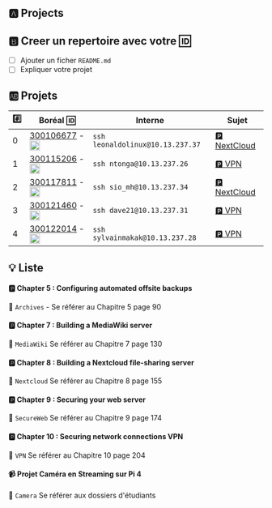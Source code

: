 

## :a: Projects

## :b: Creer un repertoire avec votre :id:

- [ ] Ajouter un ficher `README.md`
- [ ] Expliquer votre projet

## :ab: Projets

|:hash:| Boréal :id:                | Interne            | Sujet	   |
|------|----------------------------|--------------------|-----------|
| 0 | [300106677](300106677) - <image src='https://avatars.githubusercontent.com/u/71027895?s=460&v=4' width=20 height=20></image> | `ssh leonaldolinux@10.13.237.37` | [:parking: NextCloud](README.md#parking-chapter-8--building-a-nextcloud-file-sharing-server) | 
| 1 | [300115206](300115206) - <image src='https://avatars.githubusercontent.com/u/73952068?s=460&v=4' width=20 height=20></image> | `ssh ntonga@10.13.237.26` | [:parking: VPN](README.md#parking-chapter-10--securing-network-connections-vpn) |
| 2 | [300117811](300117811) - <image src='https://avatars.githubusercontent.com/u/71027809?s=460&v=4' width=20 height=20></image> | `ssh sio_mh@10.13.237.34` | [:parking: NextCloud](README.md#parking-chapter-8--building-a-nextcloud-file-sharing-server) |
| 3 | [300121460](300121460) - <image src='https://avatars.githubusercontent.com/u/71027883?s=460&v=4' width=20 height=20></image> | `ssh dave21@10.13.237.31` | [:parking: VPN](README.md#parking-chapter-10--securing-network-connections-vpn) |
| 4 | [300122014](300122014) - <image src='https://avatars.githubusercontent.com/u/71392439?s=460&v=4' width=20 height=20></image> | `ssh sylvainmakak@10.13.237.28` | [:parking: VPN](README.md#parking-chapter-10--securing-network-connections-vpn) |

## :bulb: Liste 

#### :parking: Chapter 5 : Configuring automated offsite backups

:pushpin: `Archives` - Se référer au Chapitre 5 page 90

#### :parking: Chapter 7 : Building a MediaWiki server

:pushpin: `MediaWiki` Se référer au Chapitre 7 page 130

#### :parking: Chapter 8 : Building a Nextcloud file-sharing server

:pushpin: `Nextcloud` Se référer au Chapitre 8 page 155

#### :parking: Chapter 9 : Securing your web server

:pushpin: `SecureWeb` Se référer au Chapitre 9 page 174

#### :parking: Chapter 10 : Securing network connections VPN

:pushpin: `VPN` Se référer au Chapitre 10 page 204


####  :video_camera: Projet Caméra en Streaming sur Pi 4

:pushpin: `Camera` Se référer aux dossiers d'étudiants

